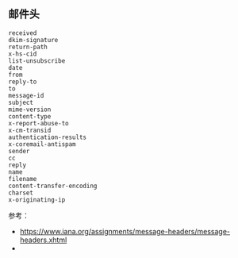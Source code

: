 ## 邮件头

```
received
dkim-signature
return-path
x-hs-cid
list-unsubscribe
date
from
reply-to
to
message-id
subject
mime-version
content-type
x-report-abuse-to
x-cm-transid
authentication-results
x-coremail-antispam
sender
cc
reply
name
filename
content-transfer-encoding
charset
x-originating-ip
```

参考：
* https://www.iana.org/assignments/message-headers/message-headers.xhtml
* 